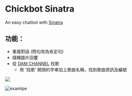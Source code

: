# Chickbot Sinatra

An easy chatbot with [Sinatra](http://sinatrarb.com/)

## 功能：

- 重複對話 (問句改為肯定句)
- 隨機圖片回覆
- 從 [DAM CHANNEL](https://www.clubdam.com) 找歌
  - 用 '找歌' 開頭的字串加上歌曲名稱，找到歌曲資訊及編號
  
![](https://qr-official.line.me/sid/M/qgk0031u.png)

![examlpe](https://i.imgur.com/MgkoMCL.jpg)
